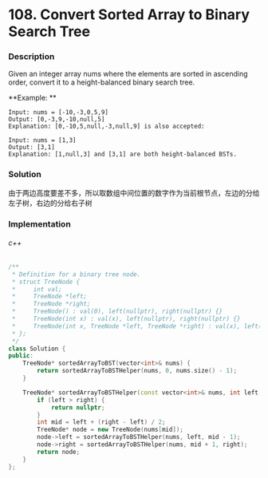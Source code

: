 # 108. Convert Sorted Array to Binary Search Tree

### Description

Given an integer array nums where the elements are sorted in ascending order, convert it to a 
height-balanced binary search tree.

**Example: **

```
Input: nums = [-10,-3,0,5,9]
Output: [0,-3,9,-10,null,5]
Explanation: [0,-10,5,null,-3,null,9] is also accepted:
```

```
Input: nums = [1,3]
Output: [3,1]
Explanation: [1,null,3] and [3,1] are both height-balanced BSTs.
```

### Solution

由于两边高度要差不多，所以取数组中间位置的数字作为当前根节点，左边的分给左子树，右边的分给右子树

### Implementation

###### c++

```c++
/**
 * Definition for a binary tree node.
 * struct TreeNode {
 *     int val;
 *     TreeNode *left;
 *     TreeNode *right;
 *     TreeNode() : val(0), left(nullptr), right(nullptr) {}
 *     TreeNode(int x) : val(x), left(nullptr), right(nullptr) {}
 *     TreeNode(int x, TreeNode *left, TreeNode *right) : val(x), left(left), right(right) {}
 * };
 */
class Solution {
public:
    TreeNode* sortedArrayToBST(vector<int>& nums) {
        return sortedArrayToBSTHelper(nums, 0, nums.size() - 1);
    }

    TreeNode* sortedArrayToBSTHelper(const vector<int>& nums, int left, int right) {
        if (left > right) {
            return nullptr;
        }
        int mid = left + (right - left) / 2;
        TreeNode* node = new TreeNode(nums[mid]);
        node->left = sortedArrayToBSTHelper(nums, left, mid - 1);
        node->right = sortedArrayToBSTHelper(nums, mid + 1, right);
        return node;
    }
};
```